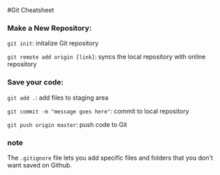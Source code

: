 #Git Cheatsheet

### Make a New Repository:

`git init`: initalize Git repository

`git remote add origin [link]`: syncs the local repository with online repository

### Save your code:

`git add .`: add files to staging area

`git commit -m "message goes here"`: commit to local repository

`git push origin master`: push code to Git

### note

The `.gitignore` file lets you add specific files and folders that you don't
want saved on Github. 